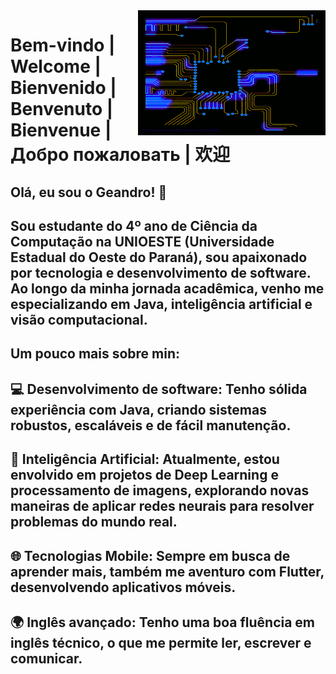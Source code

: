 <img src="loop_processing GIF.gif" alt="CPU gif" width="300" height="200" align = "right">

#

# Bem-vindo | Welcome | Bienvenido | Benvenuto | Bienvenue | Добро пожаловать | 欢迎
## Olá, eu sou o Geandro! 👋
## Sou estudante do 4º ano de Ciência da Computação na UNIOESTE (Universidade Estadual do Oeste do Paraná), sou apaixonado por tecnologia e desenvolvimento de software. Ao longo da minha jornada acadêmica, venho me especializando em Java, inteligência artificial e visão computacional.
## Um pouco mais sobre min:
## 💻 Desenvolvimento de software: Tenho sólida experiência com Java, criando sistemas robustos, escaláveis e de fácil manutenção.

## 🧠 Inteligência Artificial: Atualmente, estou envolvido em projetos de Deep Learning e processamento de imagens, explorando novas maneiras de aplicar redes neurais para resolver problemas do mundo real.

## 🌐 Tecnologias Mobile: Sempre em busca de aprender mais, também me aventuro com Flutter, desenvolvendo aplicativos móveis.

## 🌍 Inglês avançado: Tenho uma boa fluência em inglês técnico, o que me permite ler, escrever e comunicar.
